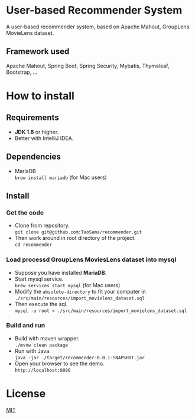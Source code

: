 # User-based Recommender System
A user-based recommender system, based on Apache Mahout, GroupLens MovieLens dataset.

## Framework used

Apache Mahout, Spring Boot, Spring Security, Mybatis, Thymeleaf, Bootstrap, ...

# How to install

## Requirements

* **JDK 1.8** or higher.
* Better with IntelliJ IDEA.

## Dependencies

* MariaDB  
  `brew install mariadb` (for Mac users)

## Install

### Get the code

* Clone from repository.  
  `git clone git@github.com:TaoSama/recommender.git`
* Then work around in root directory of the project.  
  `cd recommender`

### Load processd GroupLens MoviesLens dataset into mysql

* Suppose you have installed **MariaDB**.
* Start mysql service.  
  `brew services start mysql` (for Mac users)
* Modify the `absolute-directory` to fit your computer in `./src/main/resources/import_movielens_dataset.sql`
* Then execute the sql.   
  `mysql -u root < ./src/main/resources/import_movielens_dataset.sql`

### Build and run

* Build with maven wrapper.  
  `./mvnw clean package`
* Run with Java.  
  `java -jar ./target/recommender-0.0.1-SNAPSHOT.jar`
* Open your browser to see the demo.  
  `http://localhost:8080`

# License

[MIT](./LICENSE)

